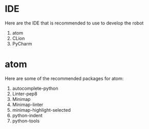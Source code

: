 # IDE

Here are the IDE that is recommended to use to develop the robot
1. atom
2. CLion
3. PyCharm


# atom

Here are some of the recommended packages for atom:
1. autocomplete-python
2. Linter-pep8
3. Minimap
4. Minimap-linter
5. minimap-highlight-selected
6. python-indent
7. python-tools
